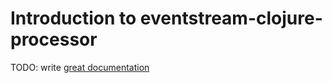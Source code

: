 # Introduction to eventstream-clojure-processor

TODO: write [great documentation](http://jacobian.org/writing/what-to-write/)

